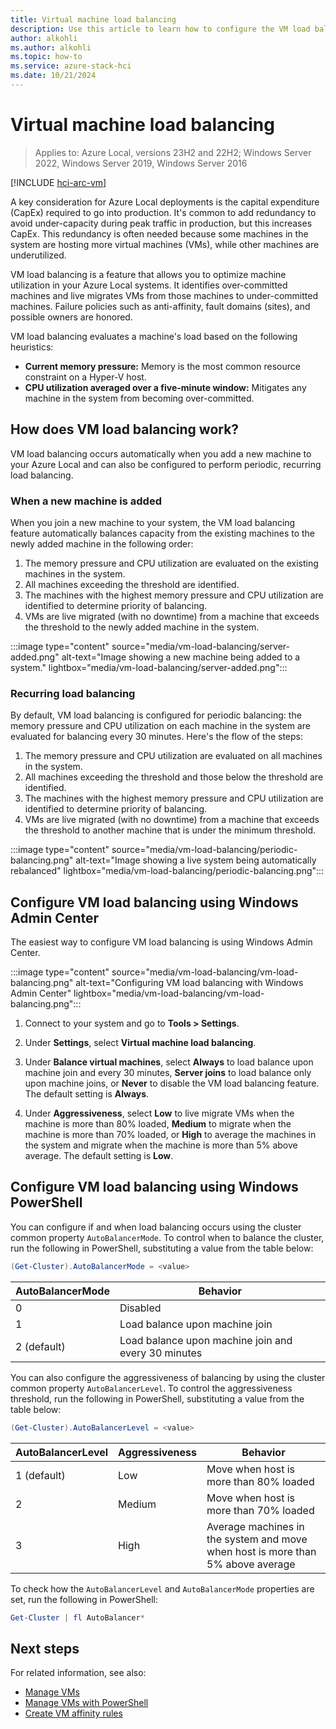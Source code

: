 ```yaml
---
title: Virtual machine load balancing
description: Use this article to learn how to configure the VM load balancing feature in Azure Local and Windows Server.
author: alkohli
ms.author: alkohli
ms.topic: how-to
ms.service: azure-stack-hci
ms.date: 10/21/2024
---
```

# Virtual machine load balancing

> Applies to: Azure Local, versions 23H2 and 22H2; Windows Server 2022, Windows Server 2019, Windows Server 2016

[!INCLUDE [hci-arc-vm](../includes/hci-arc-vm.md)]

A key consideration for Azure Local deployments is the capital expenditure (CapEx) required to go into production. It's common to add redundancy to avoid under-capacity during peak traffic in production, but this increases CapEx. This redundancy is often needed because some machines in the system are hosting more virtual machines (VMs), while other machines are underutilized.

VM load balancing is a feature that allows you to optimize machine utilization in your Azure Local systems. It identifies over-committed machines and live migrates VMs from those machines to under-committed machines. Failure policies such as anti-affinity, fault domains (sites), and possible owners are honored.

VM load balancing evaluates a machine's load based on the following heuristics:

- **Current memory pressure:** Memory is the most common resource constraint on a Hyper-V host.
- **CPU utilization averaged over a five-minute window:** Mitigates any machine in the system from becoming over-committed.

## How does VM load balancing work?

VM load balancing occurs automatically when you add a new machine to your Azure Local and can also be configured to perform periodic, recurring load balancing.

### When a new machine is added

When you join a new machine to your system, the VM load balancing feature automatically balances capacity from the existing machines to the newly added machine in the following order:

1. The memory pressure and CPU utilization are evaluated on the existing machines in the system.
2. All machines exceeding the threshold are identified.
3. The machines with the highest memory pressure and CPU utilization are identified to determine priority of balancing.
4. VMs are live migrated (with no downtime) from a machine that exceeds the threshold to the newly added machine in the system.

:::image type="content" source="media/vm-load-balancing/server-added.png" alt-text="Image showing a new machine being added to a system." lightbox="media/vm-load-balancing/server-added.png":::

### Recurring load balancing

By default, VM load balancing is configured for periodic balancing: the memory pressure and CPU utilization on each machine in the system are evaluated for balancing every 30 minutes. Here's the flow of the steps:

1. The memory pressure and CPU utilization are evaluated on all machines in the system.
2. All machines exceeding the threshold and those below the threshold are identified.
3. The machines with the highest memory pressure and CPU utilization are identified to determine priority of balancing.
4. VMs are live migrated (with no downtime) from a machine that exceeds the threshold to another machine that is under the minimum threshold.

:::image type="content" source="media/vm-load-balancing/periodic-balancing.png" alt-text="Image showing a live system being automatically rebalanced" lightbox="media/vm-load-balancing/periodic-balancing.png":::

## Configure VM load balancing using Windows Admin Center

The easiest way to configure VM load balancing is using Windows Admin Center.

:::image type="content" source="media/vm-load-balancing/vm-load-balancing.png" alt-text="Configuring VM load balancing with Windows Admin Center" lightbox="media/vm-load-balancing/vm-load-balancing.png":::

1. Connect to your system and go to **Tools > Settings**.

2. Under **Settings**, select **Virtual machine load balancing**.

3. Under **Balance virtual machines**, select **Always** to load balance upon machine join and every 30 minutes, **Server joins** to load balance only upon machine joins, or **Never** to disable the VM load balancing feature. The default setting is **Always**.

4. Under **Aggressiveness**, select **Low** to live migrate VMs when the machine is more than 80% loaded, **Medium** to migrate when the machine is more than 70% loaded, or **High** to average the machines in the system and migrate when the machine is more than 5% above average. The default setting is **Low**.

## Configure VM load balancing using Windows PowerShell

You can configure if and when load balancing occurs using the cluster common property `AutoBalancerMode`. To control when to balance the cluster, run the following in PowerShell, substituting a value from the table below:

```PowerShell
(Get-Cluster).AutoBalancerMode = <value>
```

|AutoBalancerMode |Behavior|
|-----------------|-----------|
| 0 | Disabled |
| 1 | Load balance upon machine join |
| 2 (default) | Load balance upon machine join and every 30 minutes |

You can also configure the aggressiveness of balancing by using the cluster common property `AutoBalancerLevel`. To control the aggressiveness threshold, run the following in PowerShell, substituting a value from the table below:

```PowerShell
(Get-Cluster).AutoBalancerLevel = <value>
```

| AutoBalancerLevel | Aggressiveness | Behavior |
|-------------------|----------------|----------|
| 1 (default) | Low | Move when host is more than 80% loaded |
| 2 | Medium | Move when host is more than 70% loaded |
| 3 | High | Average machines in the system and move when host is more than 5% above average |

To check how the `AutoBalancerLevel` and `AutoBalancerMode` properties are set, run the following in PowerShell:

```PowerShell
Get-Cluster | fl AutoBalancer*
```

## Next steps

For related information, see also:

- [Manage VMs](vm.md)
- [Manage VMs with PowerShell](vm-powershell.md)
- [Create VM affinity rules](vm-affinity.md)
